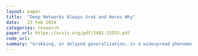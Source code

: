 ```yaml
---
layout: paper
title:  "Deep Networks Always Grok and Heres Why"
date:   23 Feb 2024
categories: research
paper_url: https://arxiv.org/pdf/2402.15555.pdf
code_url: 
summary: "Grokking, or delayed generalization, is a widespread phenomenon in deep neural networks (DNNs) where generalization occurs well after achieving low training error, including in practical settings like CNNs on CIFAR10 or Resnets on Imagenette. We introduce delayed robustness to describe DNNs becoming robust to adversarial examples post-generalization. This emergence is explained through a new measure of local complexity, analyzing the density of linear regions in the DNN input space. We find that during training, these regions transition, enhancing the DNN's smoothness near training samples and its complexity near decision boundaries, facilitating grokking and robust partitioning of the input space."
---
```


